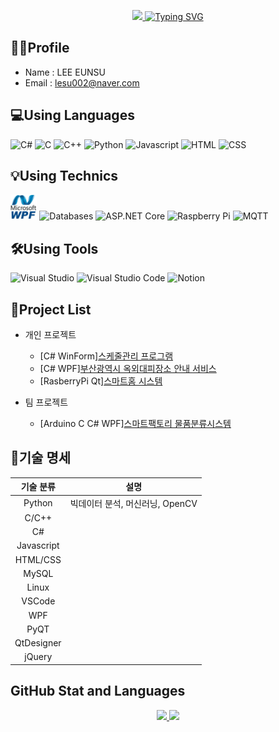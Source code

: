 <p align='center'>
  <a href="https://github.com/hugoMGSung">
    <img src="https://capsule-render.vercel.app/api?type=waving&height=130&color=FCBACB&fontSize=60&animation=twinkling&descAlign=50&descAlignY=65&reversal=false&fontAlignY=100"/>
  </a>
<a href="https://git.io/typing-svg"><img src="https://readme-typing-svg.demolab.com?font=Lobster&size=50&duration=500&pause=100&color=000000&background=8D8D8D00&center=true&vCenter=true&multiline=true&repeat=false&random=false&width=550&height=180&lines=Hi,+I'm+Eunsu;Welcome+to+my+Github!" alt="Typing SVG" /></a>
</p>


## 👩‍💻Profile
- Name : LEE EUNSU
- Email : lesu002@naver.com
  
## 💻Using Languages
<p align='left'>
    <img height="40" src="https://img.icons8.com/?size=100&id=55251&format=png&color=000000" title="C#">
    <img height="40" src="https://img.icons8.com/?size=100&id=shQTXiDQiQVR&format=png&color=000000" title="C">
    <img height="40" src="https://img.icons8.com/?size=100&id=40669&format=png&color=000000" title="C++">
    <img height="40" src="https://img.icons8.com/?size=100&id=13441&format=png&color=000000" title="Python">
    <img height="40" src="https://img.icons8.com/?size=100&id=108784&format=png&color=000000" title="Javascript">
    <img height="40" src="https://img.icons8.com/?size=100&id=v8RpPQUwv0N8&format=png&color=000000" title="HTML">
    <img height="40" src="https://img.icons8.com/?size=100&id=7gdY5qNXaKC0&format=png&color=000000" title="CSS">
</p>

## 💡Using Technics
<p align='left'>
  <img height="40" src="https://raw.githubusercontent.com/hugoMGSung/hugoMGSung/main/images/wpf.png" title="WPF"> 
  <img height="40" src="https://img.icons8.com/?size=100&id=NFQusZJ4neki&format=png&color=000000" title="Databases">
  <img height="40" src="https://w7.pngwing.com/pngs/673/239/png-transparent-entity-framework-core-asp-net-core-net-framework-microsoft-blue-text-logo-thumbnail.png" title="ASP.NET Core">  
  <img height="40" src="https://img.icons8.com/?size=100&id=13443&format=png&color=000000" title="Raspberry Pi">
  <img height="40" src="https://mosquitto.org/stickers/mosquitto-mono.png" title="MQTT">
</p>

## 🛠️Using Tools
<p align='left'>
  <img height="40" src="https://img.icons8.com/?size=100&id=ezj3zaVtImPg&format=png&color=000000" title="Visual Studio">
  <img height="40" src="https://img.icons8.com/?size=100&id=9OGIyU8hrxW5&format=png&color=000000" title="Visual Studio Code">
  <img height="40" src="https://img.icons8.com/?size=100&id=KyMSnxjEVwCr&format=png&color=000000" title="Notion">
</p>

## 📑Project List
- 개인 프로젝트
  - [C# WinForm][스케줄관리 프로그램](https://github.com/LEUNSU/csharp-toyproject-2024)
  - [C# WPF][부산광역시 옥외대피장소 안내 서비스](https://github.com/LEUNSU/wpf-toyproject-2024)
  - [RasberryPi Qt][스마트홈 시스템](https://github.com/LEUNSU/raspberrypi-toyproject-2024)
 

- 팀 프로젝트
  - [Arduino C C# WPF][스마트팩토리 물품분류시스템](https://github.com/team4-smartfactory/SmartFactory_Project)

## 📌기술 명세
| 기술 분류 | 설명 |
|:---:|:---:|
| Python | 빅데이터 분석, 머신러닝, OpenCV |
| C/C++ |  |
| C# |  |
| Javascript |  |
| HTML/CSS |  |
| MySQL |  |
| Linux |  |
| VSCode |  |
| WPF |  |
| PyQT |  |
| QtDesigner |  |
| jQuery |  |



## GitHub Stat and Languages
<p align='center'>
  <a href="https://github.com/LEUNSU">
    <img src="https://github-readme-stats.vercel.app/api?username=LEUNSU&theme=tokyonight&show_icons=true">
    <img src="https://github-readme-stats.vercel.app/api/top-langs/?username=LEUNSU&theme=tokyonight&layout=compact"/>
  </a>
</p>

